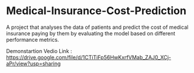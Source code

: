 # Medical-Insurance-Cost-Prediction
A project that analyses the data of patients and predict the cost of medical insurance paying by them by evaluating the model based on different performance metrics. 

Demonstartion Vedio Link : https://drive.google.com/file/d/1CTiTiFp56HwKxrfVMab_ZAJ0_XCj-aPr/view?usp=sharing
